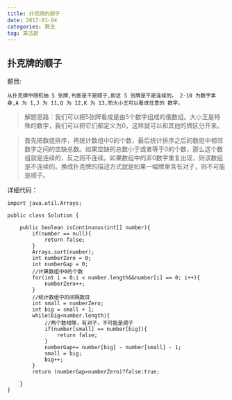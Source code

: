 ```yaml
---
title: 扑克牌的顺子
date: 2017-01-04
categories: 算法
tag: 算法题
---
```




扑克牌的顺子
---

题目:

```
从扑克牌中随机抽 5 张牌,判断是不是顺子,即这 5 张牌是不是连续的。 2-10 为数字本身,A 为 1,J 为 11,Q 为 12,K 为 13,而大小王可以看成任意的 数字。
```

>解题思路：我们可以把5张牌看成是由5个数字组成的俄数组。大小王是特殊的数字，我们可以把它们都定义为0，这样就可以和其他的牌区分开来。


>首先把数组排序，再统计数组中0的个数，最后统计排序之后的数组中相邻数字之间的空缺总数。如果空缺的总数小于或者等于0的个数，那么这个数组就是连续的，反之则不连续。如果数组中的非0数字重复出现，则该数组是不连续的。换成扑克牌的描述方式就是如果一幅牌里含有对子，则不可能是顺子。

详细代码：

```
import java.util.Arrays;

public class Solution {

	public boolean isContinuous(int[] number){
		if(number == null){
			return false;
		}
		Arrays.sort(number);
		int numberZero = 0;
		int numberGap = 0;
		//计算数组中0的个数
		for(int i = 0;i < number.length&&number[i] == 0; i++){
			numberZero++;
		}
		//统计数组中的间隔数目
		int small = numberZero;
		int big = small + 1;
		while(big<number.length){
			//两个数相等，有对子，不可能是顺子
			if(number[small] == number[big]){
				return false;
			}
			numberGap+= number[big] - number[small] - 1;
			small = big;
			big++;
		}
		return (numberGap>numberZero)?false:true;
		
	}
}

```
